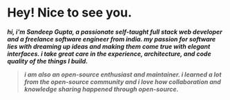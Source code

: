  # Hey! Nice to see you.
 
***hi, i'm Sandeep Gupta, a passionate self-taught full stack web developer and a freelance **software engineer** from india. my passion for software lies with dreaming up ideas and making them come true with elegant interfaces. i take great care in the experience, architecture, and code quality of the things I build.***

> ***i am also an open-source enthusiast and maintainer. i learned a lot from the open-source community and i love how collaboration and knowledge sharing happened through open-source.***




